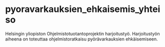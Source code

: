 # pyoravarkauksien_ehkaisemis_yhteiso
Helsingin yliopiston Ohjelmistotuotantoprojektin harjoitustyö. Harjoitustyön aiheena on toteuttaa ohjelmistoratkaisu pyörävarkauksien ehkäisemiseen.
